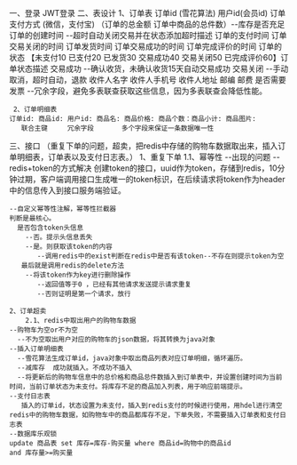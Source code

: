 一、登录
    JWT登录
二、表设计
    1、订单表
        订单id (雪花算法)  用户id(会员id)  订单支付方式 (微信，支付宝)
        （订单的总金额 订单中商品的总件数）--库存是否充足
        订单的创建时间 --超时自动关闭交易并在状态添加超时描述
        订单的支付时间 订单交易关闭的时间 订单发货时间 订单交易成功的时间 订单完成评价的时间
        订单的状态 【未支付10  已支付20   已发货30   交易成功40  交易关闭50  已完成评价60】订单状态描述
               交易成功 --确认收货，未确认收货15天自动交易成功
	交易关闭 --手动取消，超时自动，退款
        收件人名字 收件人手机号 收件人地址 邮编 邮费 是否需要发票
	--冗余字段，避免多表联查获取这些信息，因为多表联查会降低性能。

     2、订单明细表
	订单id: 商品id: 用户id: 商品名: 商品价格: 商品个数：商品小计: 商品图片:
 	   联合主键     冗余字段       多个字段来保证一条数据唯一性
三、接口 
（重复下单的问题，超卖，把redis中存储的购物车数据取出来，插入订单明细表，订单表以及支付日志表。）
    1、重复下单
        1.1、幂等性
	--出现的问题
	--redis+token的方式解决
	创建token的接口，uuid作为token，存储到redis，10分钟过期，客户端调用接口生成唯一的token标识，在后续请求将token作为header中的信息传入到接口服务端验证。

	--自定义幂等性注解，幂等性拦截器
	判断是最核心。
	  是否包含token头信息
	    --否。提示头信息丢失
	    --是。则获取该token的内容
	       --调用redis中的exist判断在redis中是否有该token--不存在则提示token为空
	   最后就是调用redis的delete方法
	    --将该token作为key进行删除操作
	       --返回值等于0 ，已经有其他请求发送提示请求重复
	       --否则证明是第一个请求，放行
		
    2、订单超卖
        2.1、redis中取出用户的购物车数据
	--购物车为空or不为空
	  --不为空取出用户对应的购物车的json数据，将其转换为java对象
	--插入订单明细表
	  --雪花算法生成订单id，java对象中取出商品列表对应订单明细，循环遍历。
	  --减库存  成功就插入。不成功不插入
	  --将更新后的购物车信息中的总价格和商品总件数插入到订单表中，并设置创建时间为当前时间，当前订单状态为未支付。将库存不足的商品加入列表，用于响应前端提示。
	--支付日志表
	   插入的订单id，状态设置为未支付，插入到redis支付的时候进行使用，用hdel进行清空redis中的购物车数据，如购物车中的商品都库存不足，下单失败，不需要插入订单表和支付日志表
	--数据库乐观锁
	update 商品表 set 库存=库存-购买量 where 商品id=购物中的商品id
	and 库存量>=购买量